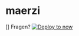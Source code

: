 # maerzi
[] Fragen?
[![Deploy to now](https://deploy.now.sh/static/button.svg)](https://deploy.now.sh/?repo=https://deploy.now.sh/?repo=https://github.com/nilsreich/nilsreich.github.io&env=github-deploy&env=FqkGuRYN4U4c6Rcz4VtkVYA6
)

